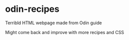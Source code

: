 # odin-recipes


Terribld HTML webpage made from Odin guide 

Might come back and improve with more recipes and CSS 

